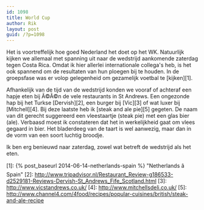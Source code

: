 ```yaml
---
id: 1098
title: World Cup
author: Rik
layout: post
guid: /?p=1098
---
```

Het is voortreffelijk hoe goed Nederland het doet op het WK. Natuurlijk kijken we allemaal met spanning uit naar de wedstrijd aankomende zaterdag tegen Costa Rica. Omdat ik hier allerlei internationale collega's heb, is het ook spannend om de resultaten van hun ploegen bij te houden. In de groepsfase was er volop gelegenheid om gezamelijk voetbal te [kijken][1].

Afhankelijk van de tijd van de wedstrijd konden we vooraf of achteraf een hapje eten bij Ã©Ã©n de vele restaurants in St Andrews. Een ongezonde hap bij het Turkse [Dervish][2], een burger bij [Vic][3] of wat luxer bij [Mitchell][4]. Bij deze laatste heb ik [steak and ale pie][5] gegeten. De naam van dit gerecht suggereerd een vleestaartje (steak pie) met een glas bier (ale). Verbaasd moest ik constateren dat het in werkelijkheid gaat om vlees gegaard in bier. Het bladerdeeg van de taart is wel aanwezig, maar dan in de vorm van een soort luchtig broodje.

Ik ben erg benieuwd naar zaterdag, zowel wat betreft de wedstrijd als het eten.

 [1]: {% post_baseurl 2014-06-14-netherlands-spain %} "Netherlands â Spain"
 [2]: http://www.tripadvisor.nl/Restaurant_Review-g186533-d2529181-Reviews-Dervish-St_Andrews_Fife_Scotland.html
 [3]: http://www.vicstandrews.co.uk/
 [4]: http://www.mitchellsdeli.co.uk/
 [5]: http://www.channel4.com/4food/recipes/popular-cuisines/british/steak-and-ale-recipe